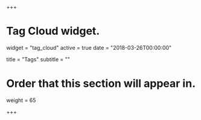 +++
# Tag Cloud widget.
widget = "tag_cloud"
active = true
date = "2018-03-26T00:00:00"

title = "Tags"
subtitle = ""

# Order that this section will appear in.
weight = 65

+++

